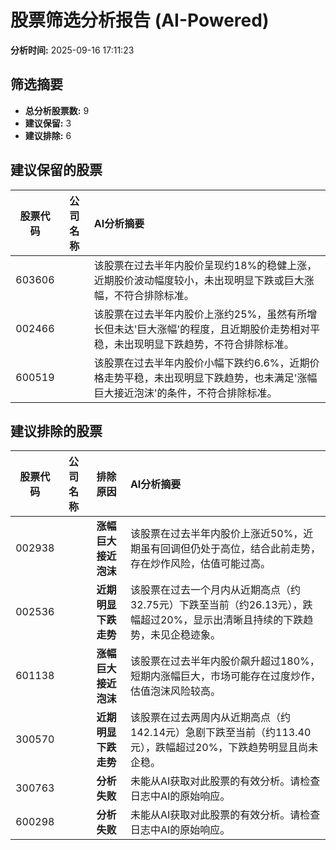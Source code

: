# 股票筛选分析报告 (AI-Powered)

**分析时间:** 2025-09-16 17:11:23

## 筛选摘要

- **总分析股票数:** 9
- **建议保留:** 3
- **建议排除:** 6

## 建议保留的股票

| 股票代码 | 公司名称 | AI分析摘要 |
|:---:|:---:|:---|
| 603606 |  | 该股票在过去半年内股价呈现约18%的稳健上涨，近期股价波动幅度较小，未出现明显下跌或巨大涨幅，不符合排除标准。 |
| 002466 |  | 该股票在过去半年内股价上涨约25%，虽然有所增长但未达'巨大涨幅'的程度，且近期股价走势相对平稳，未出现明显下跌趋势，不符合排除标准。 |
| 600519 |  | 该股票在过去半年内股价小幅下跌约6.6%，近期价格走势平稳，未出现明显下跌趋势，也未满足'涨幅巨大接近泡沫'的条件，不符合排除标准。 |

## 建议排除的股票

| 股票代码 | 公司名称 | 排除原因 | AI分析摘要 |
|:---:|:---:|:---:|:---|
| 002938 |  | **涨幅巨大接近泡沫** | 该股票在过去半年内股价上涨近50%，近期虽有回调但仍处于高位，结合此前走势，存在炒作风险，估值可能过高。 |
| 002536 |  | **近期明显下跌走势** | 该股票在过去一个月内从近期高点（约32.75元）下跌至当前（约26.13元），跌幅超过20%，显示出清晰且持续的下跌趋势，未见企稳迹象。 |
| 601138 |  | **涨幅巨大接近泡沫** | 该股票在过去半年内股价飙升超过180%，短期内涨幅巨大，市场可能存在过度炒作，估值泡沫风险较高。 |
| 300570 |  | **近期明显下跌走势** | 该股票在过去两周内从近期高点（约142.14元）急剧下跌至当前（约113.40元），跌幅超过20%，下跌趋势明显且尚未企稳。 |
| 300763 |  | **分析失败** | 未能从AI获取对此股票的有效分析。请检查日志中AI的原始响应。 |
| 600298 |  | **分析失败** | 未能从AI获取对此股票的有效分析。请检查日志中AI的原始响应。 |
